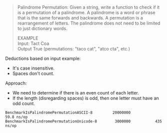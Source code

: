 > Palindrome Permutation: Given a string, write a function to check if it is a permutation of a palindrome. A palindrome is a word or phrase that is the same forwards and backwards. A permutation is a rearrangement of letters. The palindrome does not need to be limited to just dictionary words.
>
> EXAMPLE  
> Input: Tact Coa  
> Output True (permutations: "taco cat", "atco cta", etc.)

Deductions based on input example:
- It's case insensitive.
- Spaces don't count.

Approach:
- We need to determine if there is an even count of each letter.
- If the length (disregarding spaces) is odd, then one letter must have an odd count.

```
BenchmarkIsPalindromePermutationASCII-8     	20000000	        59.8 ns/op
BenchmarkIsPalindromePermutationUnicode-8   	 3000000	       435 ns/op
```
